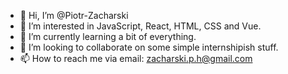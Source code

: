 - 👋 Hi, I’m @Piotr-Zacharski
- 👀 I’m interested in JavaScript, React, HTML, CSS and Vue.
- 🌱 I’m currently learning a bit of everything.
- 💞️ I’m looking to collaborate on some simple internshipish stuff.
- 📫 How to reach me via email: zacharski.p.h@gmail.com

<!---
Piotr-Zacharski/Piotr-Zacharski is a ✨ special ✨ repository because its `README.md` (this file) appears on your GitHub profile.
You can click the Preview link to take a look at your changes.
--->
